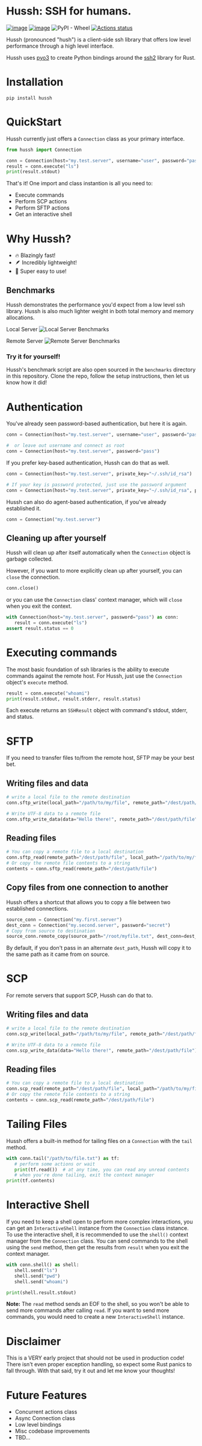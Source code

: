 # Hussh: SSH for humans.
[![image](https://img.shields.io/pypi/v/hussh.svg)](https://pypi.python.org/pypi/hussh)
[![image](https://img.shields.io/pypi/pyversions/hussh.svg)](https://pypi.python.org/pypi/hussh)
![PyPI - Wheel](https://img.shields.io/pypi/wheel/hussh)
[![Actions status](https://github.com/jacobcallahan/hussh/actions/workflows/build_and_test.yml/badge.svg)](https://github.com/jacobcallahan/hussh/actions)

Hussh (pronounced "hush") is a client-side ssh library that offers low level performance through a high level interface.

Hussh uses [pyo3](https://docs.rs/pyo3/latest/pyo3/) to create Python bindings around the [ssh2](https://docs.rs/ssh2/latest/ssh2/) library for Rust.

# Installation
```
pip install hussh
```

# QuickStart
Hussh currently just offers a `Connection` class as your primary interface.
```python
from hussh import Connection

conn = Connection(host="my.test.server", username="user", password="pass")
result = conn.execute("ls")
print(result.stdout)
```

That's it! One import and class instantion is all you need to:
- Execute commands
- Perform SCP actions
- Perform SFTP actions
- Get an interactive shell

# Why Hussh?
- 🔥 Blazingly fast!
- 🪶 Incredibly lightweight!
- 🧠 Super easy to use!

## Benchmarks
Hussh demonstrates the performance you'd expect from a low level ssh library.
Hussh is also much lighter weight in both total memory and memory allocations.

Local Server
![Local Server Benchmarks](benchmarks/local_server_bench.png)

Remote Server
![Remote Server Benchmarks](benchmarks/remote_server_bench.png)

### Try it for yourself!
Hussh's benchmark script are also open sourced in the `benchmarks` directory in this repository.
Clone the repo, follow the setup instructions, then let us know how it did!

# Authentication
You've already seen password-based authentication, but here it is again.
```python
conn = Connection(host="my.test.server", username="user", password="pass")

#  or leave out username and connect as root
conn = Connection(host="my.test.server", password="pass")
```

If you prefer key-based authentication, Hussh can do that as well.
```python
conn = Connection(host="my.test.server", private_key="~/.ssh/id_rsa")

# If your key is password protected, just use the password argument
conn = Connection(host="my.test.server", private_key="~/.ssh/id_rsa", password="pass")
```

Hussh can also do agent-based authentication, if you've already established it.
```python
conn = Connection("my.test.server")
```

## Cleaning up after yourself

Hussh will clean up after itself automatically when the `Connection` object is garbage collected.

However, if you want to more explicitly clean up after yourself, you can `close` the connection.
```python
conn.close()
```
or you can use the `Connection` class' context manager, which will `close` when you exit the context.
```python
with Connection(host="my.test.server", password="pass") as conn:
   result = conn.execute("ls")
assert result.status == 0
```

# Executing commands
The most basic foundation of ssh libraries is the ability to execute commands against the remote host.
For Hussh, just use the `Connection` object's `execute` method.
```python
result = conn.execute("whoami")
print(result.stdout, result.stderr, result.status)
```
Each execute returns an `SSHResult` object with command's stdout, stderr, and status.

# SFTP
If you need to transfer files to/from the remote host, SFTP may be your best bet.

## Writing files and data
```python
# write a local file to the remote destination
conn.sftp_write(local_path="/path/to/my/file", remote_path="/dest/path/file")

# Write UTF-8 data to a remote file
conn.sftp_write_data(data="Hello there!", remote_path="/dest/path/file")
```

## Reading files
```python
# You can copy a remote file to a local destination
conn.sftp_read(remote_path="/dest/path/file", local_path="/path/to/my/file")
# Or copy the remote file contents to a string
contents = conn.sftp_read(remote_path="/dest/path/file")
```

## Copy files from one connection to another
Hussh offers a shortcut that allows you to copy a file between two established connections.
```python
source_conn = Connection("my.first.server")
dest_conn = Connection("my.second.server", password="secret")
# Copy from source to destination
source_conn.remote_copy(source_path="/root/myfile.txt", dest_conn=dest_conn)
```
By default, if you don't pass in an alternate `dest_path`, Hussh will copy it to the same path as it came from on source.


# SCP
For remote servers that support SCP, Hussh can do that to.

## Writing files and data
```python
# write a local file to the remote destination
conn.scp_write(local_path="/path/to/my/file", remote_path="/dest/path/file")

# Write UTF-8 data to a remote file
conn.scp_write_data(data="Hello there!", remote_path="/dest/path/file")
```

## Reading files
```python
# You can copy a remote file to a local destination
conn.scp_read(remote_path="/dest/path/file", local_path="/path/to/my/file")
# Or copy the remote file contents to a string
contents = conn.scp_read(remote_path="/dest/path/file")
```

# Tailing Files
Hussh offers a built-in method for tailing files on a `Connection` with the `tail` method.
```python
with conn.tail("/path/to/file.txt") as tf:
   # perform some actions or wait
   print(tf.read())  # at any time, you can read any unread contents
   # when you're done tailing, exit the context manager
print(tf.contents)
```

# Interactive Shell
If you need to keep a shell open to perform more complex interactions, you can get an `InteractiveShell` instance from the `Connection` class instance.
To use the interactive shell, it is recommended to use the `shell()` context manager from the `Connection` class.
You can send commands to the shell using the `send` method, then get the results from `result` when you exit the context manager.

```python
with conn.shell() as shell:
   shell.send("ls")
   shell.send("pwd")
   shell.send("whoami")

print(shell.result.stdout)
```
**Note:** The `read` method sends an EOF to the shell, so you won't be able to send more commands after calling `read`. If you want to send more commands, you would need to create a new `InteractiveShell` instance.

# Disclaimer
This is a VERY early project that should not be used in production code!
There isn't even proper exception handling, so expect some Rust panics to fall through.
With that said, try it out and let me know your thoughts!

# Future Features
- Concurrent actions class
- Async Connection class
- Low level bindings
- Misc codebase improvements
- TBD...
